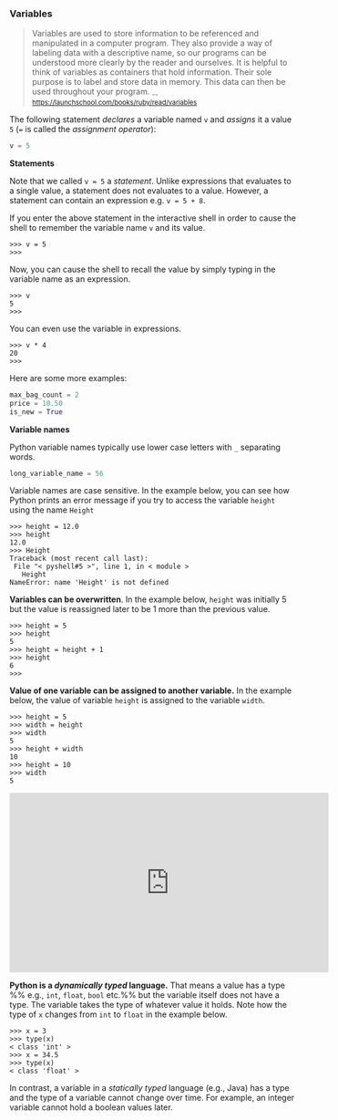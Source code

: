 ### Variables

>Variables are used to store information to be referenced and manipulated in a computer program. They also provide a way of labeling data with a descriptive name, so our programs can be understood more clearly by the reader and ourselves. It is helpful to think of variables as containers that hold information. Their sole purpose is to label and store data in memory. This data can then be used throughout your program. <sub>--https://launchschool.com/books/ruby/read/variables</sub>

The following statement _<tooltip content="creates">declares</tooltip>_ a variable named `v` and _assigns_ it a value `5` (`=` is called the _assignment operator_):
```python
v = 5
``` 

<tip-box> 

**Statements**

Note that we called `v = 5` a _statement_. Unlike expressions that evaluates to a single value, a statement does not evaluates to a value. However, a statement can contain an expression e.g. `v = 5 + 8`.
</tip-box>

If you enter the above statement in the interactive shell in order to cause the shell to remember the variable name `v` and its value. 
```
>>> v = 5
>>> 
```
Now, you can cause the shell to recall the value by simply typing in the variable name as an expression.
```
>>> v
5
>>> 
```
You can even use the variable in expressions.
```
>>> v * 4
20
>>>
```

Here are some more examples:

```python
max_bag_count = 2
price = 10.50
is_new = True
```

<tip-box> 

**Variable names**

Python variable names typically use lower case letters with `_` separating words. 
```python
long_variable_name = 56
```

Variable names are case sensitive. In the example below, you can see how Python prints an error message if you try to access the variable `height` using the name `Height`
```
>>> height = 12.0
>>> height
12.0
>>> Height
Traceback (most recent call last):
 File "< pyshell#5 >", line 1, in < module >
   Height
NameError: name 'Height' is not defined
``` 
</tip-box>

**Variables can be overwritten**. In the example below, `height` was initially 5 but the value is reassigned later to be 1 more than the previous value.

```
>>> height = 5
>>> height
5
>>> height = height + 1
>>> height
6
>>> 
```

**Value of one variable can be assigned to another variable.** In the example below, the value of variable `height` is assigned to the variable `width`.
```
>>> height = 5
>>> width = height
>>> width
5
>>> height + width
10
>>> height = 10
>>> width
5
```

<panel type="seamless" header="%%:tv: Variables%%">

<iframe width="560" height="315" src="https://www.youtube.com/embed/7qHMXu99d88?rel=0&start=417&end=614&version=3" frameborder="0" allowfullscreen></iframe>

</panel><p/>

**Python is a _dynamically typed_ language.** That means a value has a type %%&nbsp;e.g., `int`, `float`, `bool` etc.%%  but the variable itself does not have a type. The variable takes the type of whatever value it holds. Note how the type of `x` changes from `int` to `float` in the example below.
```
>>> x = 3
>>> type(x)
< class 'int' >
>>> x = 34.5
>>> type(x)
< class 'float' >

```

<panel type="seamless" header="%%_Statically typed_ languages%%">

In contrast, a variable in a _statically typed_ language (e.g., Java) has a type and the type of a variable cannot change over time. For example, an integer variable cannot hold a boolean values later.

</panel><p/>